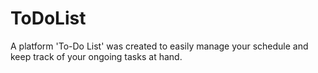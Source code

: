# ToDoList

A platform 'To-Do List' was created to easily manage your schedule and keep track of your ongoing tasks at hand.
